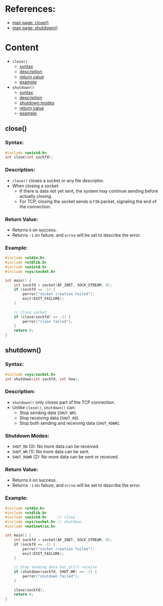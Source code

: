 
# References:
- [man page: close()](https://man7.org/linux/man-pages/man2/close.2.html)
- [man page: shutdown()](https://man7.org/linux/man-pages/man2/shutdown.2.html)

# Content
- `close()`
    - [syntax](#syntax)
    - [description](#description)
    - [return value](#return-value)
    - [example](#example)
- `shutdown()`
    - [syntax](#syntax-1)
    - [description](#description-1)
    - [shutdown modes](#shutdown-modes)
    - [return value](#return-value-1)
    - [example](#example-1)

## close()
### Syntax:
```cpp
#include <unistd.h>
int close(int sockfd);
```

### Description:
- `close()` closes a socket or any file descriptor.
- When closing a socket:
  - If there is data not yet sent, the system may continue sending before actually closing.
  - For TCP, closing the socket sends a `FIN` packet, signaling the end of the connection.

### Return Value:
- Returns `0` on success.
- Returns `-1` on failure, and `errno` will be set to describe the error.

### Example:
```cpp
#include <stdio.h>
#include <stdlib.h>
#include <unistd.h>
#include <sys/socket.h>

int main() {
    int sockfd = socket(AF_INET, SOCK_STREAM, 0);
    if (sockfd == -1) {
        perror("socket creation failed");
        exit(EXIT_FAILURE);
    }
    
    // Close socket
    if (close(sockfd) == -1) {
        perror("close failed");
    }
    return 0;
}
```

## shutdown()
### Syntax:
```cpp
#include <sys/socket.h>
int shutdown(int sockfd, int how);
```

### Description:
- `shutdown()` only closes part of the TCP connection.
- Unlike `close()`, `shutdown()` can:
  - Stop sending data (`SHUT_WR`).
  - Stop receiving data (`SHUT_RD`).
  - Stop both sending and receiving data (`SHUT_RDWR`).

### Shutdown Modes:
- `SHUT_RD` (0): No more data can be received.
- `SHUT_WR` (1): No more data can be sent.
- `SHUT_RDWR` (2): No more data can be sent or received.

### Return Value:
- Returns `0` on success.
- Returns `-1` on failure, and `errno` will be set to describe the error.

### Example:
```cpp
#include <stdio.h>
#include <stdlib.h>
#include <unistd.h>     // close
#include <sys/socket.h> // shutdown
#include <netinet/in.h>

int main() {
    int sockfd = socket(AF_INET, SOCK_STREAM, 0);
    if (sockfd == -1) {
        perror("socket creation failed");
        exit(EXIT_FAILURE);
    }
    
    // Stop sending data but still receive
    if (shutdown(sockfd, SHUT_WR) == -1) {
        perror("shutdown failed");
    }
    
    close(sockfd);
    return 0;
}
```